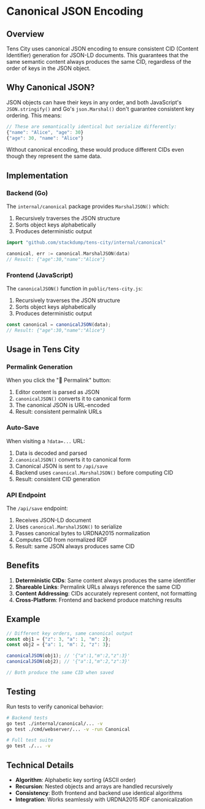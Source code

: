 # Canonical JSON Encoding

## Overview

Tens City uses canonical JSON encoding to ensure consistent CID (Content Identifier) generation for JSON-LD documents. This guarantees that the same semantic content always produces the same CID, regardless of the order of keys in the JSON object.

## Why Canonical JSON?

JSON objects can have their keys in any order, and both JavaScript's `JSON.stringify()` and Go's `json.Marshal()` don't guarantee consistent key ordering. This means:

```javascript
// These are semantically identical but serialize differently:
{"name": "Alice", "age": 30}
{"age": 30, "name": "Alice"}
```

Without canonical encoding, these would produce different CIDs even though they represent the same data.

## Implementation

### Backend (Go)

The `internal/canonical` package provides `MarshalJSON()` which:
1. Recursively traverses the JSON structure
2. Sorts object keys alphabetically
3. Produces deterministic output

```go
import "github.com/stackdump/tens-city/internal/canonical"

canonical, err := canonical.MarshalJSON(data)
// Result: {"age":30,"name":"Alice"}
```

### Frontend (JavaScript)

The `canonicalJSON()` function in `public/tens-city.js`:
1. Recursively traverses the JSON structure
2. Sorts object keys alphabetically
3. Produces deterministic output

```javascript
const canonical = canonicalJSON(data);
// Result: {"age":30,"name":"Alice"}
```

## Usage in Tens City

### Permalink Generation

When you click the "🔗 Permalink" button:
1. Editor content is parsed as JSON
2. `canonicalJSON()` converts it to canonical form
3. The canonical JSON is URL-encoded
4. Result: consistent permalink URLs

### Auto-Save

When visiting a `?data=...` URL:
1. Data is decoded and parsed
2. `canonicalJSON()` converts it to canonical form
3. Canonical JSON is sent to `/api/save`
4. Backend uses `canonical.MarshalJSON()` before computing CID
5. Result: consistent CID generation

### API Endpoint

The `/api/save` endpoint:
1. Receives JSON-LD document
2. Uses `canonical.MarshalJSON()` to serialize
3. Passes canonical bytes to URDNA2015 normalization
4. Computes CID from normalized RDF
5. Result: same JSON always produces same CID

## Benefits

1. **Deterministic CIDs**: Same content always produces the same identifier
2. **Shareable Links**: Permalink URLs always reference the same CID
3. **Content Addressing**: CIDs accurately represent content, not formatting
4. **Cross-Platform**: Frontend and backend produce matching results

## Example

```javascript
// Different key orders, same canonical output
const obj1 = {"z": 3, "a": 1, "m": 2};
const obj2 = {"a": 1, "m": 2, "z": 3};

canonicalJSON(obj1); // '{"a":1,"m":2,"z":3}'
canonicalJSON(obj2); // '{"a":1,"m":2,"z":3}'

// Both produce the same CID when saved
```

## Testing

Run tests to verify canonical behavior:

```bash
# Backend tests
go test ./internal/canonical/... -v
go test ./cmd/webserver/... -v -run Canonical

# Full test suite
go test ./... -v
```

## Technical Details

- **Algorithm**: Alphabetic key sorting (ASCII order)
- **Recursion**: Nested objects and arrays are handled recursively
- **Consistency**: Both frontend and backend use identical algorithms
- **Integration**: Works seamlessly with URDNA2015 RDF canonicalization
